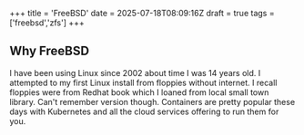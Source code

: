 +++
title = 'FreeBSD'
date = 2025-07-18T08:09:16Z
draft = true
tags = ['freebsd','zfs']
+++

## Why FreeBSD

I have been using Linux since 2002 about time I was 14 years old. I attempted to my first Linux install from floppies without internet. I recall floppies were from Redhat book which I loaned from local small town library. Can't remember version though. 
Containers are pretty popular these days with Kubernetes and all the cloud services offering to run them for you. 
